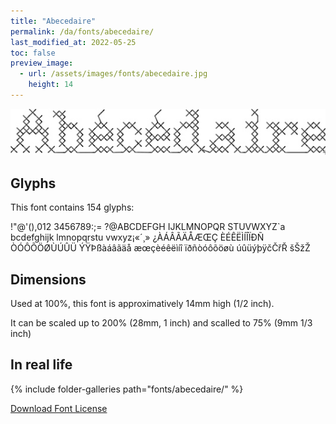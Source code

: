 ```yaml
---
title: "Abecedaire"
permalink: /da/fonts/abecedaire/
last_modified_at: 2022-05-25
toc: false
preview_image:
  - url: /assets/images/fonts/abecedaire.jpg
    height: 14
---
```

![Abecedaire](/assets/images/fonts/abecedaire.jpg)

## Glyphs

This font contains  154 glyphs:

!"@'(),012
3456789:;=
?@ABCDEFGH
IJKLMNOPQR
STUVWXYZ`a
bcdefghijk
lmnopqrstu
vwxyz¡«´¸»
¿ÀÁÂÃÄÅÆŒÇ
ÈÉÊËÌÍÎÏÐÑ
ÒÓÔÕÖØÙÚÛÜ
ÝŸÞßàáâãäå
æœçèéêëìíî
ïðñòóôõöøù
úûüýþÿčČřŘ
šŠžŽ

## Dimensions

Used at 100%, this font is approximatively 14mm high (1/2 inch). 

It can be scaled up to 200%  (28mm, 1 inch) and scalled to 75% (9mm  1/3 inch)


## In real life

{% include folder-galleries path="fonts/abecedaire/" %}



[Download Font License](https://github.com/inkstitch/inkstitch/tree/main/fonts/abecedaire/LICENSE)
